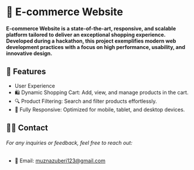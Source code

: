 # 🛒 E-commerce Website
#### E-commerce Website is a state-of-the-art, responsive, and scalable platform tailored to deliver an exceptional shopping experience. Developed during a hackathon, this project exemplifies modern web development practices with a focus on high performance, usability, and innovative design.

## 🌟 Features
- User Experience
- 🛍️ Dynamic Shopping Cart: Add, view, and manage products in the cart.
- 🔍 Product Filtering: Search and filter products effortlessly.
- 📱 Fully Responsive: Optimized for mobile, tablet, and desktop devices.

## 🧑‍💻 Contact
###### For any inquiries or feedback, feel free to reach out:

- 📧 Email: muznazuberi123@gmail.com



